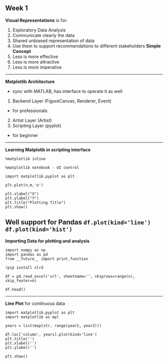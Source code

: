 ## Week 1
**Visual Representations** is for:
1. Exploratory Data Analysis
2. Communicate clearly the data
3. Shared unbiased representation of data
4. Use them to support recommendations to different stakeholders
**Simple Concept**
1. Less is more effective
2. Less is more attractive
3. Less is more imperative
---
**Matplotlib Architecture**
- sync with MATLAB, has interface to operate it as well
1. Backend Layer (FigureCanvas, Renderer, Event)
  - for professionals
2. Artist Layer (Artist)
3. Scripting Layer (pyplot)
  - for beginner
---
**Learning Matplolib in scripting interface**
```
%matplotlib inline

%matplotlib notebook - UI control

import matplotlib.pyplot as plt

plt.plot(n,m,'o')

plt.xlabel("X")
plt.ylabel("Y")
plt.title("Plotting Title")
plt.show()
```
**Well support for Pandas**
``df.plot(kind='line')``
``df.plot(kind='hist')``
---
**Importing Data for plotting and analysis**
```
import numpy as np
import pandas as pd
from __future__ import print_function

!pip install xlrd

df = pd.read_excel('url', sheetname='', skiprows=range(n), skip_footer=n)

df.head()
```
---
**Line Plot** for continuous data
```
import matplotlib.pyplot as plt
import matplotlib as mpl

years = list(map(str, range(year1, year2)))

df.loc['column', years].plot(kind='line')
plt.title('')
plt.xlabel('')
plt.ylabel('')

plt.show()
```
